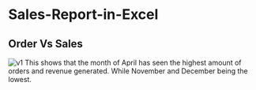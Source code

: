 # Sales-Report-in-Excel
## Order Vs Sales
![v1](https://github.com/user-attachments/assets/dd4e12a2-8881-4b5e-bc2d-4997a2acb2e3)
This shows that the month of April has seen the highest amount of orders and revenue generated. While November and December being the lowest.


